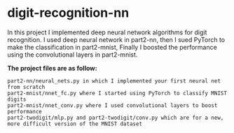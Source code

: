 # digit-recognition-nn

In this project I implemented deep neural network algorithms for digit recognition. I used deep neural network in part2-nn, then I sued PyTorch to make the classification in part2-mnist, Finally I boosted the performance using the convolutional layers in part2-mnist.

**The project files are as follow:**
```
part2-nn/neural_nets.py in which I implemented your first neural net from scratch
part2-mnist/nnet_fc.py where I started using PyTorch to classify MNIST digits
part2-mnist/nnet_conv.py where I used convolutional layers to boost performance
part2-twodigit/mlp.py and part2-twodigit/conv.py which are for a new, more difficult version of the MNIST dataset
```
